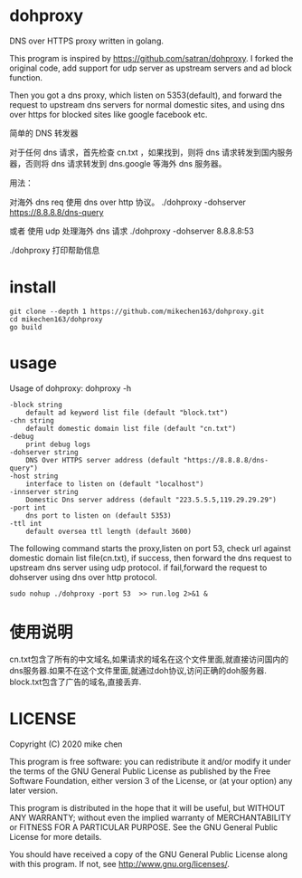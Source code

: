 # dohproxy

DNS over HTTPS proxy written in golang.

This program is inspired by https://github.com/satran/dohproxy. I forked the original code, add support for udp server as upstream servers  and ad block function.

Then you got a dns proxy, which listen on 5353(default), and forward the request to upstream dns servers for normal domestic sites, and using dns over https for blocked sites like google facebook etc.

简单的 DNS 转发器

对于任何 dns 请求，首先检查 cn.txt ，如果找到，则将 dns 请求转发到国内服务器，否则将 dns 请求转发到 dns.google 等海外 dns 服务器。

用法：

对海外 dns req 使用 dns over http 协议。
./dohproxy -dohserver https://8.8.8.8/dns-query

或者
使用 udp 处理海外 dns 请求
./dohproxy -dohserver 8.8.8.8:53

./dohproxy 打印帮助信息


# install
  
    
    git clone --depth 1 https://github.com/mikechen163/dohproxy.git
    cd mikechen163/dohproxy
    go build
    
# usage

  Usage of dohproxy: dohproxy -h
        
    -block string
    	default ad keyword list file (default "block.txt")
    -chn string
    	default domestic domain list file (default "cn.txt")
    -debug
    	print debug logs
    -dohserver string
    	DNS Over HTTPS server address (default "https://8.8.8.8/dns-query")
    -host string
    	interface to listen on (default "localhost")
    -innserver string
    	Domestic Dns server address (default "223.5.5.5,119.29.29.29")
    -port int
    	dns port to listen on (default 5353)
    -ttl int
    	default oversea ttl length (default 3600)
    	
   
   The following command starts the proxy,listen on port 53, check url against domestic domain list file(cn.txt), if success, then forward the dns request to upstream dns server using udp protocol. if fail,forward the request to dohserver using dns over http protocol.
    	
    sudo nohup ./dohproxy -port 53  >> run.log 2>&1 &
    
    
# 使用说明

  cn.txt包含了所有的中文域名,如果请求的域名在这个文件里面,就直接访问国内的dns服务器.如果不在这个文件里面,就通过doh协议,访问正确的doh服务器.
  block.txt包含了广告的域名,直接丢弃.   

 
# LICENSE
Copyright (C) 2020 mike chen

This program is free software: you can redistribute it and/or modify it under the terms of the GNU General Public License as published by the Free Software Foundation, either version 3 of the License, or (at your option) any later version.

This program is distributed in the hope that it will be useful, but WITHOUT ANY WARRANTY; without even the implied warranty of MERCHANTABILITY or FITNESS FOR A PARTICULAR PURPOSE. See the GNU General Public License for more details.

You should have received a copy of the GNU General Public License along with this program. If not, see http://www.gnu.org/licenses/.
  


